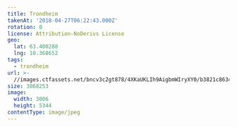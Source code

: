 ```yaml
---
title: Trondheim
takenAt: '2018-04-27T06:22:43.000Z'
rotation: 0
license: Attribution-NoDerivs License
geo:
  lat: 63.400288
  lng: 10.368652
tags:
  - trondheim
url: >-
  //images.ctfassets.net/bncv3c2gt878/4XKaUKLIh9AigbmWIryXY0/b3821c86343f64a91ede02e04af3df3b/trondheim_28072972278_o
size: 3868253
image:
  width: 3006
  height: 5344
contentType: image/jpeg
---
```


